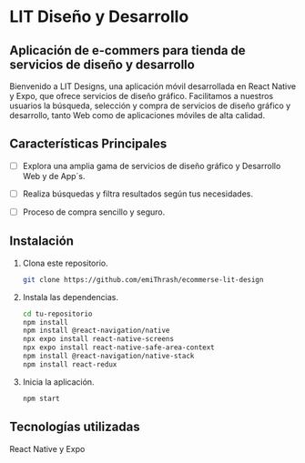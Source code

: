 # LIT Diseño y Desarrollo

## Aplicación de e-commers para tienda de servicios de diseño y desarrollo

Bienvenido a LIT Designs, una aplicación móvil desarrollada en React Native y Expo, que ofrece servicios de diseño gráfico. Facilitamos a nuestros usuarios la búsqueda, selección y compra de servicios de diseño gráfico y desarrollo, tanto Web como de aplicaciones móviles de alta calidad.

## Características Principales

- [ ] Explora una amplia gama de servicios de diseño gráfico y Desarrollo Web y de App´s.
- [ ] Realiza búsquedas y filtra resultados según tus necesidades.
- [ ] Proceso de compra sencillo y seguro.



## Instalación

1. Clona este repositorio.
   ```bash
   git clone https://github.com/emiThrash/ecommerse-lit-design

2. Instala las dependencias.
   ```bash
   cd tu-repositorio
   npm install
   npm install @react-navigation/native
   npx expo install react-native-screens
   npx expo install react-native-safe-area-context
   npm install @react-navigation/native-stack
   npm install react-redux

4. Inicia la aplicación.
   ```bash
   npm start

## Tecnologías utilizadas
   
   React Native y
   Expo

